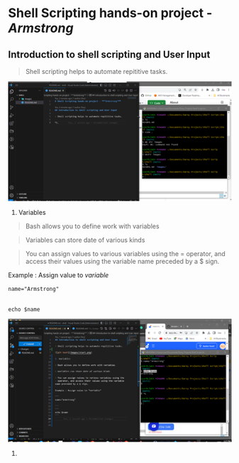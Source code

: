 # Shell Scripting hands-on project - ***Armstrong***

## Introduction to shell scripting and User Input

> Shell scripting helps to automate repititive tasks.

![git bash](images/start.png)

1. Variables

> Bash allows you to define work with variables

> Variables can store date of various kinds

> You can assign values to various variables using the = operator, and access their values using the variable name preceded by a $ sign.

Example : Assign value to *variable*

```
name="Armstrong"
 
```
```
echo $name
```
![echo name](<images/echo name.png>)

1. 
